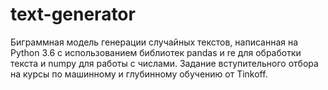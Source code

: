 # text-generator
Биграммная модель генерации случайных текстов, написанная на Python 3.6 с использованием библиотек pandas и re для обработки текста и numpy для работы с числами. Задание вступительного отбора на курсы по машинному и глубинному обучению от Tinkoff.
